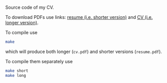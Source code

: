 Source code of my CV.

To download PDFs use links: [resume (i.e. shorter version)](https://github.com/Kraysent/CV/releases/latest/download/resume.pdf) and [CV (i.e. longer version)](https://github.com/Kraysent/CV/releases/latest/download/cv.pdf).

To compile use 

```bash
make
```

which will produce both longer (`cv.pdf`) and shorter versions (`resume.pdf`).

To compile them separately use 

```bash
make short
make long
```
